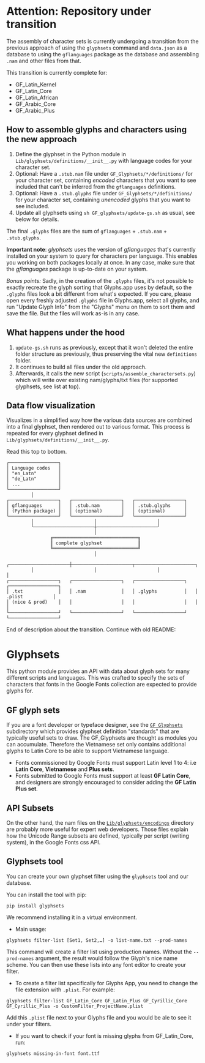 Attention: Repository under transition
======================================

The assembly of character sets is currently undergoing a transition from the previous approach of using the `glyphsets` command and `data.json` as a database to using the `gflanguages` package as the database and assembling `.nam` and other files from that.

This transition is currently complete for:
* GF_Latin_Kernel
* GF_Latin_Core
* GF_Latin_African
* GF_Arabic_Core
* GF_Arabic_Plus

How to assemble glyphs and characters using the new approach
------------------------------------------------------------

1. Define the glyphset in the Python module in `Lib/glyphsets/definitions/__init__.py` with language codes for your character set.
2. Optional: Have a `.stub.nam` file under `GF_Glyphsets/*/definitions/` for your character set, containing _encoded_ characters that you want to see included that can't be inferred from the `gflanguages` definitions.
3. Optional: Have a `.stub.glyphs` file under `GF_Glyphsets/*/definitions/` for your character set, containing _unencoded_ glyphs that you want to see included.
4. Update all glyphsets using `sh GF_glyphsets/update-gs.sh` as usual, see below for details.

The final `.glyphs` files are the sum of `gflanguages` + `.stub.nam` + `.stub.glyphs`.

**Important note**: *glyphsets* uses the version of *gflanguages* that's currently installed on your system to query for characters per language. This enables you working on both packages locally at once. In any case, make sure that the *gflanguages* package is up-to-date on your system.

_Bonus points:_ Sadly, in the creation of the `.glyphs` files, it's not possible to exactly recreate the glyph sorting that Glyphs.app uses by default, so the `.glyphs` files look a bit different from what's expected. If you care, please open every freshly adjusted `.glyphs` file in Glyphs.app, select all glyphs, and run "Update Glyph Info" from the "Glyphs" menu on them to sort them and save the file. But the files will work as-is in any case.

What happens under the hood
---------------------------

1. `update-gs.sh` runs as previously, except that it won't deleted the entire folder structure as previously, thus preserving the vital new `definitions` folder.
2. It continues to build all files under the old approach.
3. Afterwards, it calls the new script (`scripts/assemble_charactersets.py`) which will write over existing nam/glyphs/txt files (for supported glyphsets, see list at top).

Data flow visualization
-----------------------

Visualizes in a simplified way how the various data sources are combined into a final glyphset, then rendered out to various format.
This process is repeated for every glyphset defined in `Lib/glyphsets/definitions/__init__.py`.

Read this top to bottom.

```
┌──────────────────┐
│ Language codes   │
│ "en_Latn"        │
│ "de_Latn"        │
│ ...              │
└──────────────────┘
         │
┌──────────────────┐   ┌──────────────────┐   ┌──────────────────┐
│ gflanguages      │   │ .stub.nam        │   │ .stub.glyphs     │
│ (Python package) │   │ (optional)       │   │ (optional)       │
└──────────────────┘   └──────────────────┘   └──────────────────┘
         │                      │                      │
         ╰──────────────────────┼──────────────────────╯
                                │
                ╔═══════════════════════════════╗
                ║ complete glyphset             ║ 
                ╚═══════════════════════════════╝
                                │
         ╭──────────────────────┼──────────────────────┬──────────────────────╮
         │                      │                      │                      │
┌──────────────────┐   ┌──────────────────┐   ┌──────────────────┐   ┌──────────────────┐
│ .txt             │   │ .nam             │   │ .glyphs          │   │ .plist           │
│ (nice & prod)    │   │                  │   │                  │   │                  │
└──────────────────┘   └──────────────────┘   └──────────────────┘   └──────────────────┘
```

End of description about the transition. Continue with old README:

Glyphsets
=========

This python module provides an API with data about glyph sets for many different scripts and languages. This was crafted to specify the sets of characters that fonts in the Google Fonts collection are expected to provide glyphs for.

GF glyph sets
-------------

If you are a font developer or typeface designer, see the [`GF Glyphsets`](https://github.com/googlefonts/glyphsets/tree/main/GF_glyphsets) subdirectory which provides glyphset definition "standards" that are typically useful sets to draw. The GF_Glyphsets are thought as modules you can accumulate. Therefore the Vietnamese set only contains additional glyphs to Latin Core to be able to support Vietnamese language.

- Fonts commissioned by Google Fonts must support Latin level 1 to 4: i.e **Latin Core**, **Vietnamese** and **Plus sets**.
- Fonts submitted to Google Fonts must support at least **GF Latin Core**, and designers are strongly encouraged to consider adding the **GF Latin Plus set**.

API Subsets
-----------

On the other hand, the nam files on the [`Lib/glyphsets/encodings`](https://github.com/googlefonts/glyphsets/tree/main/Lib/glyphsets/encodings) directory are probably more useful for expert web developers. Those files explain how the Unicode Range subsets are defined, typically per script (writing system), in the Google Fonts css API.

Glyphsets tool
--------------

You can create your own glyphset filter using the `glyphsets` tool and our database.

You can install the tool with pip:

```
pip install glyphsets
```
We recommend installing it in a virtual environment.

- Main usage:
```
glyphsets filter-list [Set1, Set2,…] -o list-name.txt --prod-names
```
This command will create a filter list using production names. Without the `--prod-names` argument, the result would follow the Glyph's nice name scheme. You can then use these lists into any font editor to create your filter.

- To create a filter list specifically for Glyphs App, you need to change the file extension with `.plist`.
For example:

```
glyphsets filter-list GF_Latin_Core GF_Latin_Plus GF_Cyrillic_Core GF_Cyrillic_Plus -o CustomFilter_ProjectName.plist
```
Add this `.plist` file next to your Glyphs file and you would be ale to see it under your filters.

- If you want to check if your font is missing glyphs from GF_Latin_Core, run:
```
glyphsets missing-in-font font.ttf
```


